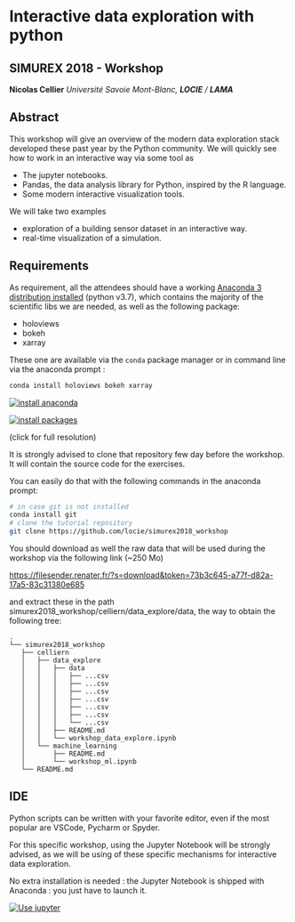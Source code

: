 # Interactive data exploration with python

## SIMUREX 2018 - Workshop

**Nicolas Cellier** *Université Savoie Mont-Blanc, **LOCIE** / **LAMA***

## Abstract

This workshop will give an overview of the modern data exploration stack developed these past year by the Python community. We will quickly see how to work in an interactive way via some tool as

- The jupyter notebooks.
- Pandas, the data analysis library for Python, inspired by the R language.
- Some modern interactive visualization tools.

We will take two examples

- exploration of a building sensor dataset in an interactive way.
- real-time visualization of a simulation.

## Requirements

As requirement, all the attendees should have a working [Anaconda 3 distribution installed](https://www.anaconda.com/download/) (python v3.7), which contains the majority of the scientific libs we are needed, as well as the following package:

- holoviews
- bokeh
- xarray

These one are available via the `conda` package manager or in command line via the anaconda prompt :

```bash
conda install holoviews bokeh xarray
```

[![install anaconda](https://github.com/locie/simurex2018_workshop/blob/master/celliern/data_explore/screncasts/install_anaconda.gif)](https://raw.githubusercontent.com/locie/simurex2018_workshop/master/celliern/data_explore/screncasts/install_anaconda.mp4)

[![install packages](https://github.com/locie/simurex2018_workshop/blob/master/celliern/data_explore/screncasts/install_package.gif)](https://raw.githubusercontent.com/locie/simurex2018_workshop/master/celliern/data_explore/screncasts/install_package.mp4)

(click for full resolution)

It is strongly advised to clone that repository few day before the workshop. It will contain the source code for the exercises.

You can easily do that with the following commands in the anaconda prompt:

```bash
# in case git is not installed
conda install git
# clone the tutorial repository
git clone https://github.com/locie/simurex2018_workshop
```

You should download as well the raw data that will be used during the workshop via the following link (~250 Mo)

https://filesender.renater.fr/?s=download&token=73b3c645-a77f-d82a-17a5-83c31380e685

and extract these in the path simurex2018_workshop/celliern/data_explore/data, the way to obtain the following tree:

    .
    └── simurex2018_workshop
       ├── celliern
       │   ├── data_explore
       │   │   ├── data
       │   │   │   ├── ...csv
       │   │   │   ├── ...csv
       │   │   │   ├── ...csv
       │   │   │   ├── ...csv
       │   │   │   ├── ...csv
       │   │   │   ├── ...csv
       │   │   │   └── ...csv
       │   │   ├── README.md
       │   │   └── workshop_data_explore.ipynb
       │   └── machine_learning
       │       ├── README.md
       │       └── workshop_ml.ipynb
       └── README.md

## IDE

Python scripts can be written with your favorite editor, even if the most popular are VSCode, Pycharm or Spyder.

For this specific workshop, using the Jupyter Notebook will be strongly advised, as we will be using of these specific mechanisms for interactive data exploration.

No extra installation is needed : the Jupyter Notebook is shipped with Anaconda : you just have to launch it.

[![Use jupyter](https://github.com/locie/simurex2018_workshop/blob/master/celliern/data_explore/screncasts/jupyter_screencast.gif)](https://raw.githubusercontent.com/locie/simurex2018_workshop/master/celliern/data_explore/screncasts/jupyter_screencast.mp4)